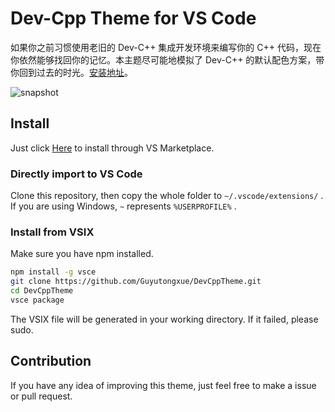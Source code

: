 # Dev-Cpp Theme for VS Code

如果你之前习惯使用老旧的 Dev-C++ 集成开发环境来编写你的 C++ 代码，现在你依然能够找回你的记忆。本主题尽可能地模拟了 Dev-C++ 的默认配色方案，带你回到过去的时光。[安装地址](https://marketplace.visualstudio.com/items?itemName=Guyutongxue.devcpp-theme)。

![snapshot](https://s1.ax1x.com/2020/05/21/YHxrAe.png)

## Install

Just click [Here](https://marketplace.visualstudio.com/items?itemName=Guyutongxue.devcpp-theme) to install through VS Marketplace.

### Directly import to VS Code

Clone this repository, then copy the whole folder to `~/.vscode/extensions/` . If you are using Windows, `~` represents `%USERPROFILE%` .

### Install from VSIX

Make sure you have npm installed.

```bash
npm install -g vsce
git clone https://github.com/Guyutongxue/DevCppTheme.git
cd DevCppTheme
vsce package
```

The VSIX file will be generated in your working directory. If it failed, please sudo.

## Contribution

If you have any idea of improving this theme, just feel free to make a issue or pull request.